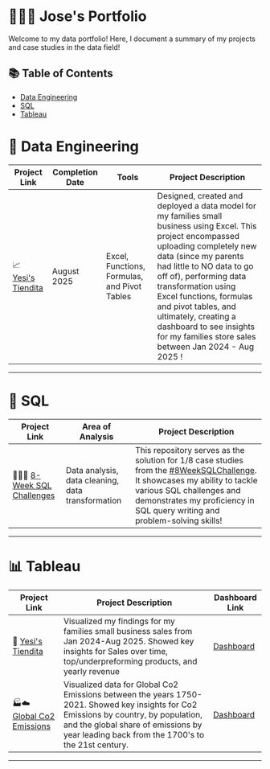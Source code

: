 # 👨🏽‍🦱 Jose's Portfolio

Welcome to my data portfolio! Here, I document a summary of my projects and case studies in the data field!

## 📚 Table of Contents
- [Data Engineering](#-data-engineering)
- [SQL](#-sql)
- [Tableau](#-tableau)

# 🧬 Data Engineering

| Project Link | Completion Date | Tools | Project Description | 
|---|---|---|---|
| 📈 [Yesi's Tiendita](https://github.com/Jawsee97/Yesis-Tiendita-Excel-Project#-yesis-tiendita-sales-project) | August 2025 | Excel, Functions, Formulas, and Pivot Tables | Designed, created and deployed a data model for my families small business using Excel. This project encompassed uploading completely new data (since my parents had little to NO data to go off of), performing data transformation using Excel functions, formulas and pivot tables, and ultimately, creating a dashboard to see insights for my families store sales between Jan 2024 - Aug 2025 ! |

***

# 👾 SQL

| Project Link | Area of Analysis | Project Description | 
|---|---|---|
| 👨🏽‍💻 [8-Week SQL Challenges](https://github.com/Jawsee97/8-week-SQL-Challenge/tree/main/Case%20Study%20%231%20-%20Danny's%20Diner#-case-study-1-dannys-diner) | Data analysis, data cleaning, data transformation | This repository serves as the solution for 1/8 case studies from the [#8WeekSQLChallenge](https://8weeksqlchallenge.com). It showcases my ability to tackle various SQL challenges and demonstrates my proficiency in SQL query writing and problem-solving skills! | 

***

# 📊 Tableau

| Project Link | Project Description | Dashboard Link |
|---|---|---|
| 🏡 [Yesi's Tiendita](https://github.com/Jawsee97/Yesis-Tiendita-Tableau-Project#-yesis-tiendita-tableau-project) | Visualized my findings for my families small business sales from Jan 2024-Aug 2025. Showed key insights for Sales over time, top/underpreforming products, and yearly revenue| [Dashboard](https://public.tableau.com/app/profile/jose.aguilar8390/viz/YesisTienditaFinalDashboard/YesisTiendita) |
| 🏭☁️ [Global Co2 Emissions ](https://github.com/Jawsee97/Global-Co2-Emissions-Tableau-Project#%EF%B8%8F-global-co2-emissions) | Visualized data for Global Co2 Emissions between the years 1750-2021. Showed key insights for Co2 Emissions by country, by population, and the global share of emissions by year leading back from the 1700's to the 21st century. | [Dashboard](https://public.tableau.com/app/profile/jose.aguilar8390/viz/GlobalCO2EmissionsProject_17555432876070/GlobalCO2Emissions) |

***
